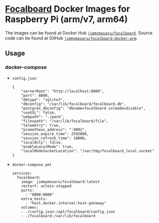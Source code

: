 [Focalboard](https://www.focalboard.com) Docker Images for Raspberry Pi (arm/v7, arm64)
====================

The images can be found at Docker Hub [`jimmymasaru/focalboard`](https://hub.docker.com/r/jimmymasaru/focalboard).
Source code can be found at GitHub [`jimmymasaru/focalboard-docker-arm`](https://github.com/jimmymasaru/focalboard-docker-arm/).

Usage
-----

### docker-compose

* `config.json`
	```
	{
		"serverRoot": "http://localhost:8000",
		"port": 8000,
		"dbtype": "sqlite3",
		"dbconfig": "/var/lib/focalboard/focalboard.db",
		"postgres_dbconfig": "dbname=focalboard sslmode=disable",
		"useSSL": false,
		"webpath": "./pack",
		"filespath": "/var/lib/focalboard/file",
		"telemetry": true,
		"prometheus_address": ":9092",
		"session_expire_time": 2592000,
		"session_refresh_time": 18000,
		"localOnly": false,
		"enableLocalMode": true,
		"localModeSocketLocation": "/var/tmp/focalboard_local.socket"
	}
	```

* `docker-compose.yml`
  ```
  services:
    focalboard:
      image: jimmymasaru/focalboard:latest
      restart: unless-stopped
      ports:
        - "8000:8000"
      extra_hosts:
        - "host.docker.internal:host-gateway"
      volumes:
      - ./config.json:/opt/focalboard/config.json
      - ./focalboard:/var/lib/focalboard
  ```
